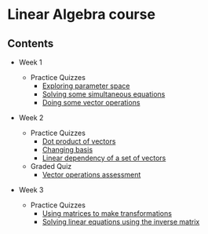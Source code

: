# Linear Algebra course

## Contents
- Week 1 
  - Practice Quizzes
    - [Exploring parameter space](https://github.com/nikhil-1e9/Mathematics-for-Machine-Learning-Specialization/blob/main/Course%201%20-%20Linear%20Algebra/Week%201/1.%20Practice%20Quiz%20-%20Exploring%20parameter%20space.pdf)
    - [Solving some simultaneous equations](https://github.com/nikhil-1e9/Mathematics-for-Machine-Learning-Specialization/blob/main/Course%201%20-%20Linear%20Algebra/Week%201/2.%20Practice%20Quiz%20-%20Solving%20some%20simultaneous%20equations.pdf)
    - [Doing some vector operations](https://github.com/nikhil-1e9/Mathematics-for-Machine-Learning-Specialization/blob/main/Course%201%20-%20Linear%20Algebra/Week%201/3.%20Practice%20Quiz%20-%20Doing%20some%20vector%20operations.pdf)

- Week 2
  - Practice Quizzes
    - [Dot product of vectors](https://github.com/nikhil-1e9/Mathematics-for-Machine-Learning-Specialization/blob/main/Course%201%20-%20Linear%20Algebra/Week%202/1.%20Practice%20Quiz%20-%20Dot%20product%20of%20vectors.pdf)
    - [Changing basis](https://github.com/nikhil-1e9/Mathematics-for-Machine-Learning-Specialization/blob/main/Course%201%20-%20Linear%20Algebra/Week%202/2.%20Practice%20Quiz%20-%20Changing%20basis.pdf)
    - [Linear dependency of a set of vectors](https://github.com/nikhil-1e9/Mathematics-for-Machine-Learning-Specialization/blob/main/Course%201%20-%20Linear%20Algebra/Week%202/3.%20Practice%20Quiz%20-%20Linear%20dependency%20of%20a%20set%20of%20vectors.pdf)
  - Graded Quiz
    - [Vector operations assessment](https://github.com/nikhil-1e9/Mathematics-for-Machine-Learning-Specialization/blob/main/Course%201%20-%20Linear%20Algebra/Week%202/Graded%20Quiz%20-%20Vector%20operations%20assessment.pdf)

- Week 3
  - Practice Quizzes
    - [Using matrices to make transformations](https://github.com/nikhil-1e9/Mathematics-for-Machine-Learning-Specialization/blob/main/Course%201%20-%20Linear%20Algebra/Week%203/1.%20Practice%20Quiz%20-%20Using%20matrices%20to%20make%20transformations.pdf)
    - [Solving linear equations using the inverse matrix](https://github.com/nikhil-1e9/Mathematics-for-Machine-Learning-Specialization/blob/main/Course%201%20-%20Linear%20Algebra/Week%203/2.%20Practice%20Quiz%20-%20Solving%20linear%20equations%20using%20the%20inverse%20matrix.pdf)
